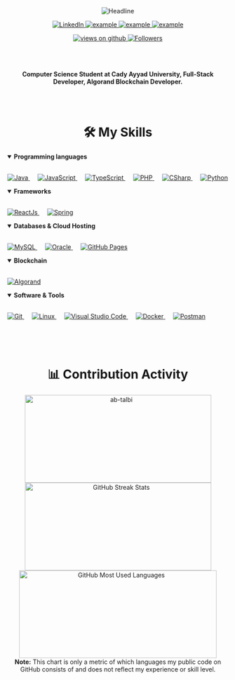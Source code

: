 <div>
    <div align=center>
        <img src="https://readme-typing-svg.herokuapp.com?color=%236FDA44&size=32&center=true&vCenter=true&width=600&height=50&lines=Hi+there+I+am+Ayoub+%F0%9F%91%8B;Computer+Science+Student;Full-Stack+Developer;Algorand+Blockchain+Developer;" alt="Headline" />
    </div>
    <div align=center>
        <p align=center>
            <a href="https://www.linkedin.com/in/ayoubtalbi" target="_blank">
                <img alt="LinkedIn" src="https://img.shields.io/badge/LinkedIn-0077B5?style=for-the-badge&logo=linkedin&logoColor=white">
            </a>
            <a href="https://discordapp.com/users/761317989265965176" target="_blank">
                <img src="https://img.shields.io/badge/Discord-2962FF?style=for-the-badge&logo=discord&logoColor=white" alt="example"/>
            </a>	
            <a href="mailto:ayoubtalbi787@gmail.com?subject=Github%20Contact%20Us&body=Hi%20Ayoub," target="_blank">
                <img src="https://img.shields.io/badge/Gmail-D14836?style=for-the-badge&logo=gmail&logoColor=white" alt="example"/>
            </a>
            <a href="https://twitter.com/talbi_ayoub_" target="_blank">
                <img src="https://img.shields.io/badge/Twitter-1DA1F2.svg?style=for-the-badge&logo=twitter&logoColor=white" alt="example"/>
            </a>
        </p>
        <a href="#">
            <img src="https://komarev.com/ghpvc/?username=ab-talbi&label=Views&color=brightgreen&style=for-the-badge" alt="views on github" />
        </a>
        <a href="https://github.com/ab-talbi?tab=followers">
            <img src="https://img.shields.io/github/followers/ab-talbi?style=for-the-badge" alt="Followers" />
        </a>
    </div>
    <br>
    <br>
    <br>
    <div align=center>
        <p>
            <strong>
                Computer Science Student at Cady Ayyad University, Full-Stack Developer, Algorand Blockchain Developer.
            </strong>
        </p>
        <br>
    </div>
    </br>
    <div align=center>
        <h1>🛠️ My Skills</h1>
        <details align="left" open> 
            <summary><b>Programming languages</b></summary>
            <br/>
            <p align="left"> 
                <a href="https://www.java.com/en/">
                    <img alt="Java" src="https://img.shields.io/badge/Java-f0db00?style=for-the-badge&logo=java&logoColor=white"/>
                </a>
                &emsp;
                <a href="https://www.javascript.com/">
                    <img alt="JavaScript" src="https://img.shields.io/badge/JavaScript-f0db4f?style=for-the-badge&logo=javascript&logoColor=white"/>
                </a>
                &emsp;
                <a href="https://www.typescriptlang.org/">
                    <img alt="TypeScript" src="https://img.shields.io/badge/TypeScript-0175C2?style=for-the-badge&logo=typescript&logoColor=white"/>
                </a>
                &emsp;
                <a href="https://php.net/">
                    <img alt="PHP" src="https://img.shields.io/badge/php-474A8A?style=for-the-badge&logo=php&logoColor=white"/>
                </a>
                &emsp;
                <a href="https://learn.microsoft.com/en-us/dotnet/csharp/">
                    <img alt="CSharp" src="https://img.shields.io/badge/CSharp-FAEBD7?style=for-the-badge&logo=csharp&logoColor=darkgreen"/>
                </a>
                &emsp;
                <a href="https://python.org/">
                    <img alt="Python" src="https://img.shields.io/badge/Python-FFD43B?style=for-the-badge&logo=python&logoColor=darkgreen"/>
                </a>
            </p>
        </details>
        <details align="left" open> 
            <summary><b>Frameworks</b></summary>
            <br/>
            <p align="left"> 
                <a href="https://reactjs.org/" target="_blank"> 
                    <img alt="ReactJs" src="https://img.shields.io/badge/-ReactJs-61DAFB?style=for-the-badge&logo=react&logoColor=white">
                </a>
                &emsp;
                <a href="https://spring.io/" target="_blank"> 
                    <img alt="Spring" src="https://img.shields.io/badge/Spring-177245?style=for-the-badge&logo=spring&logoColor=white">
                </a>
            </p>
        </details>
        <details align="left" open> 
            <summary><b>Databases & Cloud Hosting</b></summary>
            <br/>
            <p align="left"> 
                <a href="https://www.mysql.com/">
                    <img alt="MySQL" src="https://img.shields.io/badge/MySQL-00000F?style=for-the-badge&logo=mysql&logoColor=white">
                </a>
                &emsp;
                <a href="https://www.oracle.com/">
                    <img alt="Oracle" src="https://img.shields.io/badge/Oracle-f80000?style=for-the-badge&logo=oracle&logoColor=white">
                </a>
                &emsp;
                <a href="https://www.github.com">
                    <img alt="GitHub Pages" src="https://img.shields.io/badge/GitHub-100000?style=for-the-badge&logo=github&logoColor=white">
                </a>
            </p>
        </details>
        <details align="left" open> 
            <summary><b>Blockchain</b></summary>
            <br/>
            <p align="left"> 
                <a href="https://www.algorand.com/">
                    <img alt="Algorand" src="https://img.shields.io/badge/Algorand-00000F?style=for-the-badge&logo=algorand&logoColor=white">
                </a>
            </p>
        </details>
        <details align="left" open> 
            <summary><b>Software & Tools</b></summary>
            <br/>
            <p align="left"> 
                <a href="#">
                    <img alt="Git" src="https://img.shields.io/badge/Git-F05032?style=for-the-badge&logo=git&logoColor=white">
                </a>
                &emsp;
                <a href="#">
                    <img alt="Linux" src="https://img.shields.io/badge/Linux-FCC624?style=for-the-badge&logo=linux&logoColor=black">
                </a>
                &emsp;
                <a href="#">
                    <img alt="Visual Studio Code" src="https://img.shields.io/badge/Visual_Studio_Code-0078D4?style=for-the-badge&logo=visual%20studio%20code&logoColor=white">
                </a>
                &emsp;
                <a href="#">
                    <img alt="Docker" src="https://img.shields.io/badge/Docker-2CA5E0?style=for-the-badge&logo=docker&logoColor=white">
                </a>
                &emsp;
                <a href="#">
                    <img alt="Postman" src="https://img.shields.io/badge/Postman-FF6C37?style=for-the-badge&logo=Postman&logoColor=white">
                </a>
            </p>
        </details>
        <br>
        <br>
        <br>
    </div>
    <div align=center>
        <h1>📊 Contribution Activity</h1>
        <div>
            <img src="https://github-readme-stats.vercel.app/api?username=ab-talbi&layout=compact&title_color=6FDA44&text_color=FFFFFF&theme=dark" alt="ab-talbi" width="425" height="200" />
        </div>
        <div>
            <img src="https://github-readme-streak-stats.herokuapp.com/?user=ab-talbi&theme=dark&date_format=j%20M%5B%20Y%5D&currStreakLabel=6FDA44&fire=6FDA44&ring=6FDA44" alt="GitHub Streak Stats" height="200" width="425" />
        <div>
        <div>
            <img src="https://github-readme-stats.vercel.app/api/top-langs?username=ab-talbi&layout=compact&title_color=6FDA44&text_color=FFFFFF&theme=dark" alt="GitHub Most Used Languages" height="200" width="450" />
        <div>
        <b>Note:</b> This chart is only a metric of which languages my public code on GitHub consists of and does not reflect my experience or skill level.
    </div>
</div>
